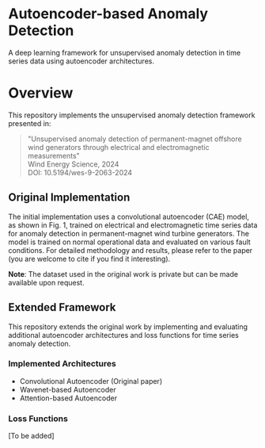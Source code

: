 # Autoencoder-based Anomaly Detection
A deep learning framework for unsupervised anomaly detection in time series data using autoencoder architectures.

# Overview

This repository implements the unsupervised anomaly detection framework presented in:

> "Unsupervised anomaly detection of permanent-magnet offshore wind generators through electrical and electromagnetic measurements"  
> Wind Energy Science, 2024  
> DOI: 10.5194/wes-9-2063-2024

## Original Implementation
The initial implementation uses a convolutional autoencoder (CAE) model, as shown in Fig. 1, trained on electrical and electromagnetic time series data for anomaly detection in permanent-magnet wind turbine generators. The model is trained on normal operational data and evaluated on various fault conditions. For detailed methodology and results, please refer to the paper (you are welcome to cite if you find it interesting).

**Note**: The dataset used in the original work is private but can be made available upon request.

## Extended Framework
This repository extends the original work by implementing and evaluating additional autoencoder architectures and loss functions for time series anomaly detection.

### Implemented Architectures
- Convolutional Autoencoder (Original paper)
- Wavenet-based Autoencoder
- Attention-based Autoencoder

### Loss Functions
[To be added]
